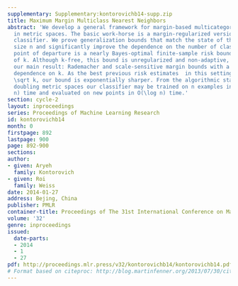 ```yaml
---
supplementary: Supplementary:kontorovichb14-supp.zip
title: Maximum Margin Multiclass Nearest Neighbors
abstract: 'We develop a general framework for margin-based multicategory classification
  in metric spaces. The basic work-horse is a margin-regularized version of the nearest-neighbor
  classifier. We prove generalization bounds that match the state of the art in sample
  size n and significantly improve the dependence on the number of classes k. Our
  point of departure is a nearly Bayes-optimal finite-sample risk bound independent
  of k. Although k-free, this bound is unregularized and non-adaptive, which motivates
  our main result: Rademacher and scale-sensitive margin bounds with a logarithmic
  dependence on k. As the best previous risk estimates  in this setting were of order
  \sqrt k, our bound is exponentially sharper. From the algorithmic standpoint, in
  doubling metric spaces our classifier may be trained on n examples in  O(n^2\log
  n) time and evaluated on new points in O(\log n) time.'
section: cycle-2
layout: inproceedings
series: Proceedings of Machine Learning Research
id: kontorovichb14
month: 0
firstpage: 892
lastpage: 900
page: 892-900
sections: 
author:
- given: Aryeh
  family: Kontorovich
- given: Roi
  family: Weiss
date: 2014-01-27
address: Bejing, China
publisher: PMLR
container-title: Proceedings of The 31st International Conference on Machine Learning
volume: '32'
genre: inproceedings
issued:
  date-parts:
  - 2014
  - 1
  - 27
pdf: http://proceedings.mlr.press/v32/kontorovichb14/kontorovichb14.pdf
# Format based on citeproc: http://blog.martinfenner.org/2013/07/30/citeproc-yaml-for-bibliographies/
---
```

